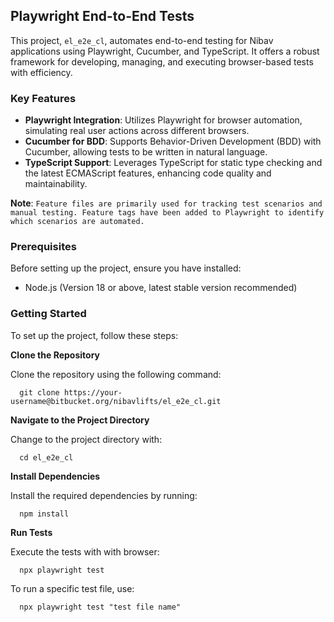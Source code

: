 ## Playwright End-to-End Tests

This project, `el_e2e_cl`, automates end-to-end testing for Nibav applications using Playwright, Cucumber, and TypeScript. It offers a robust framework for developing, managing, and executing browser-based tests with efficiency.

### Key Features

-   **Playwright Integration**: Utilizes Playwright for browser automation, simulating real user actions across different browsers.
-   **Cucumber for BDD**: Supports Behavior-Driven Development (BDD) with Cucumber, allowing tests to be written in natural language.
-   **TypeScript Support**: Leverages TypeScript for static type checking and the latest ECMAScript features, enhancing code quality and maintainability.

**Note**: `Feature files are primarily used for tracking test scenarios and manual testing. Feature tags have been added to Playwright to identify which scenarios are automated.`

### Prerequisites

Before setting up the project, ensure you have installed:

-   Node.js (Version 18 or above, latest stable version recommended)

### Getting Started

To set up the project, follow these steps:

**Clone the Repository**

Clone the repository using the following command:

      git clone https://your-username@bitbucket.org/nibavlifts/el_e2e_cl.git

**Navigate to the Project Directory**

Change to the project directory with:

      cd el_e2e_cl

**Install Dependencies**

Install the required dependencies by running:

      npm install

**Run Tests**

Execute the tests with with browser:

      npx playwright test

To run a specific test file, use:

      npx playwright test "test file name"
